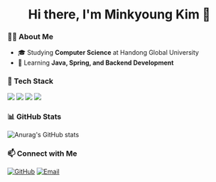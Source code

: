 <h1 align="center">Hi there, I'm Minkyoung Kim 👋</h1>

### 👨‍💻 About Me  
- 🎓 Studying **Computer Science** at Handong Global University  
- 🌱 Learning **Java, Spring, and Backend Development**  


### 🚀 Tech Stack
<p>
  <img src="https://img.shields.io/badge/Java-007396?style=for-the-badge&logo=java&logoColor=white"/>
  <img src="https://img.shields.io/badge/Spring Boot-6DB33F?style=for-the-badge&logo=spring&logoColor=white"/>
  <img src="https://img.shields.io/badge/Gradle-02303A?style=for-the-badge&logo=gradle&logoColor=white"/>
  <img src="https://img.shields.io/badge/Docker-2496ED?style=for-the-badge&logo=docker&logoColor=white"/>
</p>

### 📊 GitHub Stats
![Anurag's GitHub stats](https://github-readme-stats.vercel.app/api?username=anuraghazra&show_icons=true&theme=radical)

### 📫 Connect with Me
[![GitHub](https://img.shields.io/badge/GitHub-181717?style=for-the-badge&logo=github&logoColor=white)](https://github.com/MinkyoungKim-22100090)
[![Email](https://img.shields.io/badge/Email-D14836?style=for-the-badge&logo=gmail&logoColor=white)](mailto:kmk021111@gmail.com)
